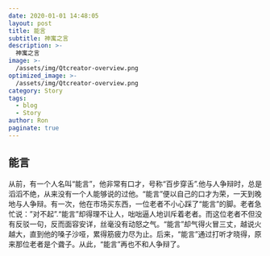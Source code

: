 ```yaml
---
date: 2020-01-01 14:48:05
layout: post
title: 能言
subtitle: 神寓之言
description: >-
  神寓之言
image: >-
  /assets/img/Qtcreator-overview.png
optimized_image: >-
  /assets/img/Qtcreator-overview.png
category: Story
tags:
  - blog
  - Story
author: Ron
paginate: true
---
```

 ## 能言

   从前，有一个人名叫“能言”，他非常有口才，号称“百步穿舌”.他与人争辩时，总是滔滔不绝，从来没有一个人能够说的过他。“能言”便以自己的口才为荣，一天到晚地与人争辩。有一次，他在市场买东西，一位老者不小心踩了“能言”的脚。老者急忙说：”对不起”.“能言”却得理不让人，咄咄逼人地训斥着老者。而这位老者不但没有反驳一句，反而面容安详，丝毫没有动怒之气。“能言”却气得火冒三丈，越说火越大，直到他的嗓子沙哑，累得筋疲力尽为止。后来，“能言”通过打听才晓得，原来那位老者是个聋子。从此，“能言”再也不和人争辩了。



